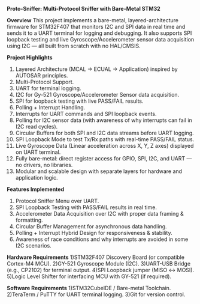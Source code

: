 **Proto-Sniffer: Multi-Protocol Sniffer with Bare-Metal STM32**

**Overview**
This project implements a bare-metal, layered-architecture firmware for STM32F407 that monitors I2C and SPI data in real time and sends it to a UART terminal for logging and debugging.
It also supports SPI loopback testing and live Gyroscope/Accelerometer sensor data acquisition using I2C — all built from scratch with no HAL/CMSIS.


**Project Highlights**
 1) Layered Architecture (MCAL → ECUAL → Application) inspired by AUTOSAR principles.
 2) Multi-Protocol Support.
 3) UART for terminal logging.
 4) I2C for Gy-521 Gyroscope/Accelerometer Sensor data acquisition.
 5) SPI for loopback testing with live PASS/FAIL results.
 6) Polling + Interrupt Handling.
 7) Interrupts for UART commands and SPI loopback events.
 8) Polling for I2C sensor data (with awareness of why interrupts can fail in I2C read cycles).
 9) Circular Buffers for both SPI and I2C data streams before UART logging.
10) SPI Loopback Mode to test Tx/Rx paths with real-time PASS/FAIL status.
11) Live Gyroscope Data (Linear acceleration across X, Y, Z axes) displayed on UART terminal.
12) Fully bare-metal: direct register access for GPIO, SPI, I2C, and UART — no drivers, no libraries.
13) Modular and scalable design with separate layers for hardware and application logic.

**Features Implemented**
1) Protocol Sniffer Menu over UART.
2) SPI Loopback Testing with PASS/FAIL results in real time.
3) Accelerometer Data Acquisition over I2C with proper data framing & formatting.
4) Circular Buffer Management for asynchronous data handling.
5) Polling + Interrupt Hybrid Design for responsiveness & stability.
6) Awareness of race conditions and why interrupts are avoided in some I2C scenarios.


**Hardware Requirements**
1)STM32F407 Discovery Board (or compatible Cortex-M4 MCU).
2)GY-521 Gyroscope Module (I2C).
3)UART-USB Bridge (e.g., CP2102) for terminal output.
4)SPI Loopback jumper (MISO ↔ MOSI).
5)Logic Level Shifter for interfacing MCU with GY-521 (if required).

**Software Requirements**
1)STM32CubeIDE / Bare-metal Toolchain.
2)TeraTerm / PuTTY for UART terminal logging.
3)Git for version control.
